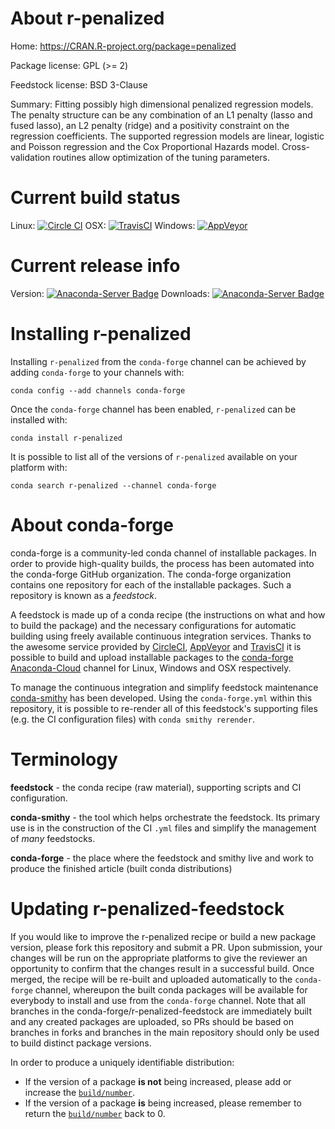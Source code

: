 About r-penalized
=================

Home: https://CRAN.R-project.org/package=penalized

Package license: GPL (>= 2)

Feedstock license: BSD 3-Clause

Summary: Fitting possibly high dimensional penalized regression models. The penalty structure can be any combination of an L1 penalty (lasso and fused lasso), an L2 penalty (ridge) and a positivity constraint on the regression coefficients. The supported regression models are linear, logistic and Poisson regression and the Cox Proportional Hazards model. Cross-validation routines allow optimization of the tuning parameters.



Current build status
====================

Linux: [![Circle CI](https://circleci.com/gh/conda-forge/r-penalized-feedstock.svg?style=shield)](https://circleci.com/gh/conda-forge/r-penalized-feedstock)
OSX: [![TravisCI](https://travis-ci.org/conda-forge/r-penalized-feedstock.svg?branch=master)](https://travis-ci.org/conda-forge/r-penalized-feedstock)
Windows: [![AppVeyor](https://ci.appveyor.com/api/projects/status/github/conda-forge/r-penalized-feedstock?svg=True)](https://ci.appveyor.com/project/conda-forge/r-penalized-feedstock/branch/master)

Current release info
====================
Version: [![Anaconda-Server Badge](https://anaconda.org/conda-forge/r-penalized/badges/version.svg)](https://anaconda.org/conda-forge/r-penalized)
Downloads: [![Anaconda-Server Badge](https://anaconda.org/conda-forge/r-penalized/badges/downloads.svg)](https://anaconda.org/conda-forge/r-penalized)

Installing r-penalized
======================

Installing `r-penalized` from the `conda-forge` channel can be achieved by adding `conda-forge` to your channels with:

```
conda config --add channels conda-forge
```

Once the `conda-forge` channel has been enabled, `r-penalized` can be installed with:

```
conda install r-penalized
```

It is possible to list all of the versions of `r-penalized` available on your platform with:

```
conda search r-penalized --channel conda-forge
```


About conda-forge
=================

conda-forge is a community-led conda channel of installable packages.
In order to provide high-quality builds, the process has been automated into the
conda-forge GitHub organization. The conda-forge organization contains one repository
for each of the installable packages. Such a repository is known as a *feedstock*.

A feedstock is made up of a conda recipe (the instructions on what and how to build
the package) and the necessary configurations for automatic building using freely
available continuous integration services. Thanks to the awesome service provided by
[CircleCI](https://circleci.com/), [AppVeyor](http://www.appveyor.com/)
and [TravisCI](https://travis-ci.org/) it is possible to build and upload installable
packages to the [conda-forge](https://anaconda.org/conda-forge)
[Anaconda-Cloud](http://docs.anaconda.org/) channel for Linux, Windows and OSX respectively.

To manage the continuous integration and simplify feedstock maintenance
[conda-smithy](http://github.com/conda-forge/conda-smithy) has been developed.
Using the ``conda-forge.yml`` within this repository, it is possible to re-render all of
this feedstock's supporting files (e.g. the CI configuration files) with ``conda smithy rerender``.


Terminology
===========

**feedstock** - the conda recipe (raw material), supporting scripts and CI configuration.

**conda-smithy** - the tool which helps orchestrate the feedstock.
                   Its primary use is in the construction of the CI ``.yml`` files
                   and simplify the management of *many* feedstocks.

**conda-forge** - the place where the feedstock and smithy live and work to
                  produce the finished article (built conda distributions)


Updating r-penalized-feedstock
==============================

If you would like to improve the r-penalized recipe or build a new
package version, please fork this repository and submit a PR. Upon submission,
your changes will be run on the appropriate platforms to give the reviewer an
opportunity to confirm that the changes result in a successful build. Once
merged, the recipe will be re-built and uploaded automatically to the
`conda-forge` channel, whereupon the built conda packages will be available for
everybody to install and use from the `conda-forge` channel.
Note that all branches in the conda-forge/r-penalized-feedstock are
immediately built and any created packages are uploaded, so PRs should be based
on branches in forks and branches in the main repository should only be used to
build distinct package versions.

In order to produce a uniquely identifiable distribution:
 * If the version of a package **is not** being increased, please add or increase
   the [``build/number``](http://conda.pydata.org/docs/building/meta-yaml.html#build-number-and-string).
 * If the version of a package **is** being increased, please remember to return
   the [``build/number``](http://conda.pydata.org/docs/building/meta-yaml.html#build-number-and-string)
   back to 0.
